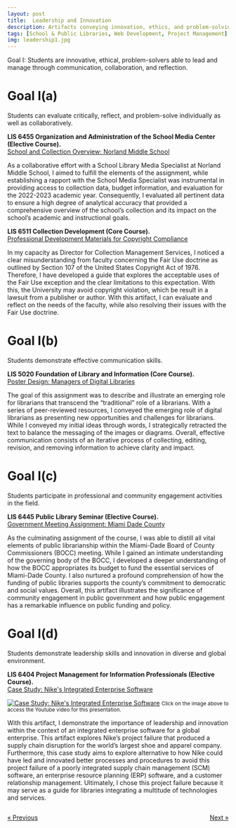 ```yaml
---
layout: post
title:  Leadership and Innovation
description: Artifacts conveying innovation, ethics, and problem-solving solutions in leading and managing information through communication, collaboration, and reflection. # Add post description (optional)
tags: [School & Public Libraries, Web Development, Project Management]
img: leadership1.jpg
---
```

Goal I: Students are innovative, ethical, problem-solvers able to lead and manage through communication, collaboration, and reflection.

# Goal I(a)
Students can evaluate critically, reflect, and problem-solve individually as well as collaboratively.

<p><b>LIS 6455 Organization and Administration of the School Media Center (Elective Course).</b><br/><a href="https://eoroyal26.github.io/assets/pdf/School-Collection-Overview_NMS4.pdf" target="blank">School and Collection Overview: Norland Middle School</a></p>

As a collaborative effort with a School Library Media Specialist at Norland Middle School, I aimed to fulfill the elements of the assignment, while establishing a rapport with the School Media Specialist was instrumental in providing access to collection data, budget information, and evaluation for the 2022-2023 academic year. Consequently, I evaluated all pertinent data to ensure a high degree of analytical accuracy that provided a comprehensive overview of the school’s collection and its impact on the school’s academic and instructional goals.

<p><b>LIS 6511 Collection Development (Core Course).</b><br/><a href="https://sites.google.com/view/fairuseguide/home" target="blank">Professional Development Materials for Copyright Compliance</a></p>

In my capacity as Director for Collection Management Services, I noticed a clear misunderstanding from faculty concerning the Fair Use doctrine as outlined by Section 107 of the United States Copyright Act of 1976. Therefore, I have developed a guide that explores the acceptable uses of the Fair Use exception and the clear limitations to this expectation. With this, the University may avoid copyright violation, which be result in a lawsuit from a publisher or author. With this artifact, I can evaluate and reflect on the needs of the faculty, while also resolving their issues with the Fair Use doctrine.

# Goal I(b)
Students demonstrate effective communication skills.

<p><b>LIS 5020 Foundation of Library and Information (Core Course).</b><br/><a href="https://eoroyal26.github.io/assets/pdf/Poster_Managers-of-Digital-Libraries2.pdf" target="blank">Poster Design: Managers of Digital Libraries</a></p>

The goal of this assignment was to describe and illustrate an emerging role for librarians that transcend the “traditional” role of a librarians. With a series of peer-reviewed resources, I conveyed the emerging role of digital librarians as presenting new opportunities and challenges for librarians. While I conveyed my initial ideas through words, I strategically retracted the text to balance the messaging of the images or diagrams. Overall, effective communication consists of an iterative process of collecting, editing, revision, and removing information to achieve clarity and impact.

# Goal I(c)
Students participate in professional and community engagement activities in the field.

<p><b>LIS 6445 Public Library Seminar (Elective Course).</b><br/><a href="https://eoroyal26.github.io/assets/pdf/Government-Meeting-Report.pdf" target="blank">Government Meeting Assignment: Miami Dade County</a></p>

As the culminating assignment of the course, I was able to distill all vital elements of public librarianship within the Miami-Dade Board of County Commissioners (BOCC) meeting. While I gained an intimate understanding of the governing body of the BOCC, I developed a deeper understanding of how the BOCC appropriates its budget to fund the essential services of Miami-Dade County. I also nurtured a profound comprehension of how the funding of public libraries supports the county’s commitment to democratic and social values. Overall, this artifact illustrates the significance of community engagement in public government and how public engagement has a remarkable influence on public funding and policy.

# Goal I(d)
Students demonstrate leadership skills and innovation in diverse and global environment.

<p><b>LIS 6404 Project Management for Information Professionals (Elective Course).</b><br/><a href="https://eoroyal26.github.io/assets/pdf/Project-Proposal.pdf" target="blank">Case Study: Nike's Integrated Enterprise Software</a></p>

[![Case Study: Nike's Integrated Enterprise Software]({{site.baseurl}}/assets/img/Thumbnail_Casestudy.png)](https://www.youtube.com/watch?v=Yc7raLh7rjQ)
<small>Click on the image above to access the Youtube video for this presentation.</small>

With this artifact, I demonstrate the importance of leadership and innovation within the context of an integrated enterprise software for a global enterprise. This artifact explores Nike’s project failure that produced a supply chain disruption for the world’s largest shoe and apparel company. Furthermore, this case study aims to explore alternative to how Nike could have led and innovated better processes and procedures to avoid this project failure of a poorly integrated supply chain management (SCM) software, an enterprise resource planning (ERP) software, and a customer relationship management. Ultimately, I chose this project failure because it may serve as a guide for libraries integrating a multitude of technologies and services.

<body>

<div style="display: flex; justify-content: space-between;">
  <p style="background-color: transparent;"><a href="https://eoroyal26.github.io/statement-of-integrity/" class="previous">&laquo; Previous</a></p>
  <p style="background-color: transparent;"><a href="https://eoroyal26.github.io/systems-and-services/" class="next">Next &raquo;</a></p>
</div>
   
</body>

<!--Check out the [Jekyll docs][jekyll-docs] for more info on how to get the most out of Jekyll. File all bugs/feature requests at [Jekyll’s GitHub repo][jekyll-gh]. If you have questions, you can ask them on [Jekyll Talk][jekyll-talk].-->

[jekyll-docs]: https://jekyllrb.com/docs/home
[jekyll-gh]:   https://github.com/jekyll/jekyll
[jekyll-talk]: https://talk.jekyllrb.com/
